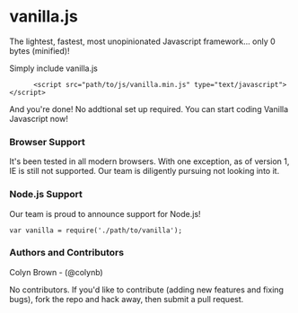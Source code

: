 vanilla.js
==========

The lightest, fastest, most unopinionated Javascript framework... only 0 bytes (minified)! 

Simply include vanilla.js

```
      <script src="path/to/js/vanilla.min.js" type="text/javascript"></script>
```

And you're done! No addtional set up required. You can start coding Vanilla Javascript now!

### Browser Support
It's been tested in all modern browsers. With one exception, as of version 1, IE is still not supported. Our team is diligently pursuing not looking into it. 

### Node.js Support
Our team is proud to announce support for Node.js!
```
var vanilla = require('./path/to/vanilla');
```

### Authors and Contributors
Colyn Brown - (@colynb)

No contributors. If you'd like to contribute (adding new features and fixing bugs), fork the repo and hack away, then submit a pull request.


